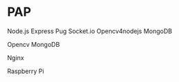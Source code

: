# PAP




Node.js
Express
Pug
Socket.io
Opencv4nodejs
MongoDB



Opencv
MongoDB

Nginx

Raspberry Pi


